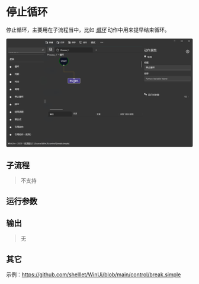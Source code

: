 # 停止循环 
停止循环，主要用在子流程当中，比如 [*循环*](./actions/control/For.md) 动作中用来提早结束循环。

![Break](./images/05.png ':size=90%')

## 子流程

> 不支持

## 运行参数

## 输出
> 无

## 其它

示例：https://github.com/shelllet/WinUi/blob/main/control/break.simple